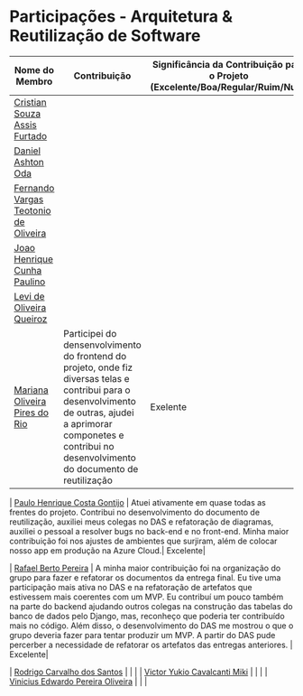 # Participações - Arquitetura & Reutilização de Software

| Nome do Membro                                                        | Contribuição                                                                                                                                                                                                                                                                                                                                                                                                                                                                                                                                                                                                                           | Significância da Contribuição para o Projeto (Excelente/Boa/Regular/Ruim/Nula) |
|-----------------------------------------------------------------------|----------------------------------------------------------------------------------------------------------------------------------------------------------------------------------------------------------------------------------------------------------------------------------------------------------------------------------------------------------------------------------------------------------------------------------------------------------------------------------------------------------------------------------------------------------------------------------------------------------------------------------------|--------------------------------------------------------------------------------|
| [Cristian Souza Assis Furtado](https://github.com/csafurtado)         |                                                                                                                                                                                                                                                                                                                                                                                                                                                                                                                                                                                                                                        |                                                                                |
| [Daniel Ashton Oda](https://github.com/danieloda)                     |                                                                                                                                                                                                                                                                                                                                                                                                                                                                                                                                                                                                                                        |                                                                                |
| [Fernando Vargas Teotonio de Oliveira](https://github.com/SFernandoS) |                                                                                                                                                                                                                                                                                                                                                                                                                                                                                                                                                                                                                                        |                                                                                |
| [Joao Henrique Cunha Paulino](https://github.com/JoaoHenrique12)      |                                                                                                                                                                                                                                                                                                                                                                                                                                                                                                                                                                                                                                        |                                                                                |
| [Levi de Oliveira Queiroz](https://github.com/LeviQ27)                |                                                                                                                                                                                                                                                                                                                                                                                                                                                                                                                                                                                                                                        | 
| [Mariana Oliveira Pires do Rio](https://github.com/MarianaPRio)       |Participei do densenvolvimento do frontend do projeto, onde fiz diversas telas e contribui para o desenvolvimento de outras, ajudei a aprimorar componetes e contribui no desenvolvimento do documento de reutilização| Exelente |

| [Paulo Henrique Costa Gontijo](https://github.com/paulohgontijoo)     | Atuei ativamente em quase todas as frentes do projeto. Contribui no desenvolvimento do documento de reutilização, auxiliei meus colegas no DAS e refatoração de diagramas, auxiliei o pessoal a resolver bugs no back-end e no front-end. Minha maior contribuição foi nos ajustes de ambientes que surjiram, além de colocar nosso app em produção na Azure Cloud.| Excelente|

| [Rafael Berto Pereira](https://github.com/RafaelBP02)                 | A minha maior contribuição foi na organização do grupo para fazer e refatorar os documentos da entrega final. Eu tive uma participação mais ativa no DAS e na refatoração de artefatos que estivessem mais coerentes com um MVP. Eu contribuí um pouco também na parte do backend ajudando outros colegas na construção das tabelas do banco de dados pelo Django, mas, reconheço que poderia ter contribuído mais no código. Além disso, o desenvolvimento do DAS me mostrou o que o grupo deveria fazer para tentar produzir um MVP. A partir do DAS pude percerber a necessidade de refatorar os artefatos das entregas anteriores. | Excelente|

| [Rodrigo Carvalho dos Santos](https://github.com/Rocsantos)           |                                                                                                                                                                                                                                                                                                                                                                                                                                                                                                                                                                                                                                        |                                                                                |
| [Victor Yukio Cavalcanti Miki](https://github.com/yukioz)             |                                                                                                                                                                                                                                                                                                                                                                                                                                                                                                                                                                                                                                        |                                                                                |
| [Vinicius Edwardo Pereira Oliveira](https://github.com/viniciused26)  |                                                                                                                                                                                                                                                                                                                                                                                                                                                                                                                                                                                                                                        |                                                                                |
